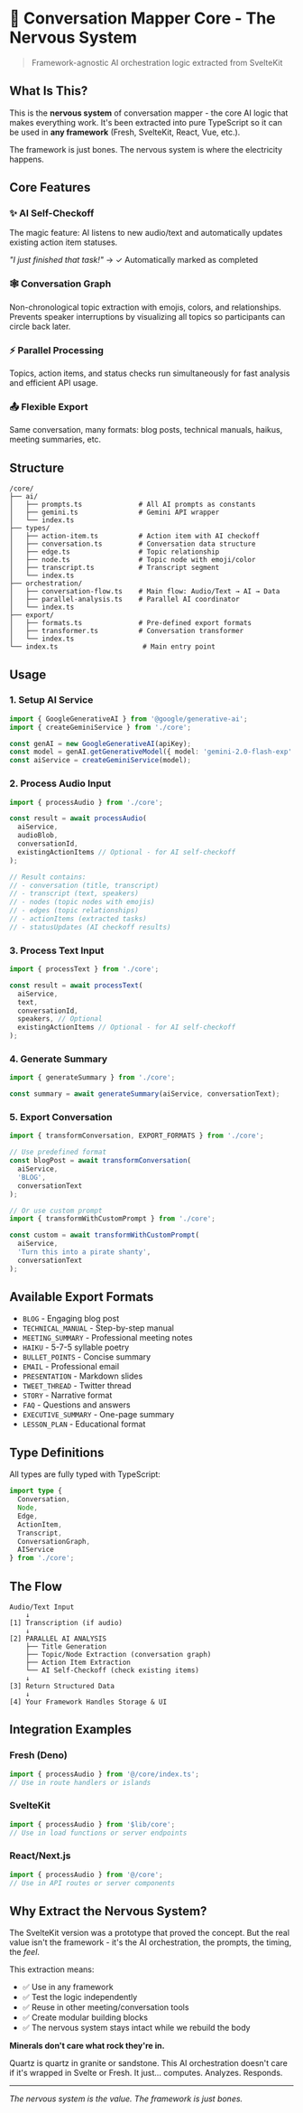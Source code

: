 # 🧠 Conversation Mapper Core - The Nervous System

> Framework-agnostic AI orchestration logic extracted from SvelteKit

## What Is This?

This is the **nervous system** of conversation mapper - the core AI logic that makes everything work. It's been extracted into pure TypeScript so it can be used in **any framework** (Fresh, SvelteKit, React, Vue, etc.).

The framework is just bones. The nervous system is where the electricity happens.

## Core Features

### ✨ AI Self-Checkoff
The magic feature: AI listens to new audio/text and automatically updates existing action item statuses.

*"I just finished that task!"* → ✓ Automatically marked as completed

### 🕸️ Conversation Graph
Non-chronological topic extraction with emojis, colors, and relationships. Prevents speaker interruptions by visualizing all topics so participants can circle back later.

### ⚡ Parallel Processing
Topics, action items, and status checks run simultaneously for fast analysis and efficient API usage.

### 📤 Flexible Export
Same conversation, many formats: blog posts, technical manuals, haikus, meeting summaries, etc.

## Structure

```
/core/
├── ai/
│   ├── prompts.ts              # All AI prompts as constants
│   ├── gemini.ts               # Gemini API wrapper
│   └── index.ts
├── types/
│   ├── action-item.ts          # Action item with AI checkoff
│   ├── conversation.ts         # Conversation data structure
│   ├── edge.ts                 # Topic relationship
│   ├── node.ts                 # Topic node with emoji/color
│   ├── transcript.ts           # Transcript segment
│   └── index.ts
├── orchestration/
│   ├── conversation-flow.ts    # Main flow: Audio/Text → AI → Data
│   ├── parallel-analysis.ts    # Parallel AI coordinator
│   └── index.ts
├── export/
│   ├── formats.ts              # Pre-defined export formats
│   ├── transformer.ts          # Conversation transformer
│   └── index.ts
└── index.ts                     # Main entry point
```

## Usage

### 1. Setup AI Service

```typescript
import { GoogleGenerativeAI } from '@google/generative-ai';
import { createGeminiService } from './core';

const genAI = new GoogleGenerativeAI(apiKey);
const model = genAI.getGenerativeModel({ model: 'gemini-2.0-flash-exp' });
const aiService = createGeminiService(model);
```

### 2. Process Audio Input

```typescript
import { processAudio } from './core';

const result = await processAudio(
  aiService,
  audioBlob,
  conversationId,
  existingActionItems // Optional - for AI self-checkoff
);

// Result contains:
// - conversation (title, transcript)
// - transcript (text, speakers)
// - nodes (topic nodes with emojis)
// - edges (topic relationships)
// - actionItems (extracted tasks)
// - statusUpdates (AI checkoff results)
```

### 3. Process Text Input

```typescript
import { processText } from './core';

const result = await processText(
  aiService,
  text,
  conversationId,
  speakers, // Optional
  existingActionItems // Optional - for AI self-checkoff
);
```

### 4. Generate Summary

```typescript
import { generateSummary } from './core';

const summary = await generateSummary(aiService, conversationText);
```

### 5. Export Conversation

```typescript
import { transformConversation, EXPORT_FORMATS } from './core';

// Use predefined format
const blogPost = await transformConversation(
  aiService,
  'BLOG',
  conversationText
);

// Or use custom prompt
import { transformWithCustomPrompt } from './core';

const custom = await transformWithCustomPrompt(
  aiService,
  'Turn this into a pirate shanty',
  conversationText
);
```

## Available Export Formats

- `BLOG` - Engaging blog post
- `TECHNICAL_MANUAL` - Step-by-step manual
- `MEETING_SUMMARY` - Professional meeting notes
- `HAIKU` - 5-7-5 syllable poetry
- `BULLET_POINTS` - Concise summary
- `EMAIL` - Professional email
- `PRESENTATION` - Markdown slides
- `TWEET_THREAD` - Twitter thread
- `STORY` - Narrative format
- `FAQ` - Questions and answers
- `EXECUTIVE_SUMMARY` - One-page summary
- `LESSON_PLAN` - Educational format

## Type Definitions

All types are fully typed with TypeScript:

```typescript
import type {
  Conversation,
  Node,
  Edge,
  ActionItem,
  Transcript,
  ConversationGraph,
  AIService
} from './core';
```

## The Flow

```
Audio/Text Input
    ↓
[1] Transcription (if audio)
    ↓
[2] PARALLEL AI ANALYSIS
    ├── Title Generation
    ├── Topic/Node Extraction (conversation graph)
    ├── Action Item Extraction
    └── AI Self-Checkoff (check existing items)
    ↓
[3] Return Structured Data
    ↓
[4] Your Framework Handles Storage & UI
```

## Integration Examples

### Fresh (Deno)
```typescript
import { processAudio } from '@/core/index.ts';
// Use in route handlers or islands
```

### SvelteKit
```typescript
import { processAudio } from '$lib/core';
// Use in load functions or server endpoints
```

### React/Next.js
```typescript
import { processAudio } from '@/core';
// Use in API routes or server components
```

## Why Extract the Nervous System?

The SvelteKit version was a prototype that proved the concept. But the real value isn't the framework - it's the AI orchestration, the prompts, the timing, the *feel*.

This extraction means:
- ✅ Use in any framework
- ✅ Test the logic independently
- ✅ Reuse in other meeting/conversation tools
- ✅ Create modular building blocks
- ✅ The nervous system stays intact while we rebuild the body

**Minerals don't care what rock they're in.**

Quartz is quartz in granite or sandstone. This AI orchestration doesn't care if it's wrapped in Svelte or Fresh. It just... computes. Analyzes. Responds.

---

*The nervous system is the value. The framework is just bones.*
